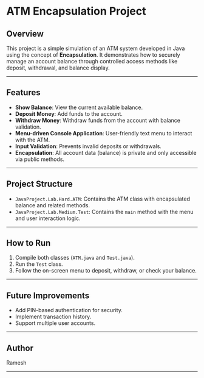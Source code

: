 # ATM Encapsulation Project

## Overview

This project is a simple simulation of an ATM system developed in Java using the concept of **Encapsulation**. It demonstrates how to securely manage an account balance through controlled access methods like deposit, withdrawal, and balance display.

---

## Features

- **Show Balance**: View the current available balance.
- **Deposit Money**: Add funds to the account.
- **Withdraw Money**: Withdraw funds from the account with balance validation.
- **Menu-driven Console Application**: User-friendly text menu to interact with the ATM.
- **Input Validation**: Prevents invalid deposits or withdrawals.
- **Encapsulation**: All account data (balance) is private and only accessible via public methods.

---

## Project Structure

- `JavaProject.Lab.Hard.ATM`: Contains the ATM class with encapsulated balance and related methods.
- `JavaProject.Lab.Medium.Test`: Contains the `main` method with the menu and user interaction logic.

---

## How to Run

1. Compile both classes (`ATM.java` and `Test.java`).
2. Run the `Test` class.
3. Follow the on-screen menu to deposit, withdraw, or check your balance.

---

## Future Improvements

- Add PIN-based authentication for security.
- Implement transaction history.
- Support multiple user accounts.

---

## Author

Ramesh

---

